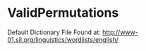 # ValidPermutations

Default Dictionary File Found at:
http://www-01.sil.org/linguistics/wordlists/english/